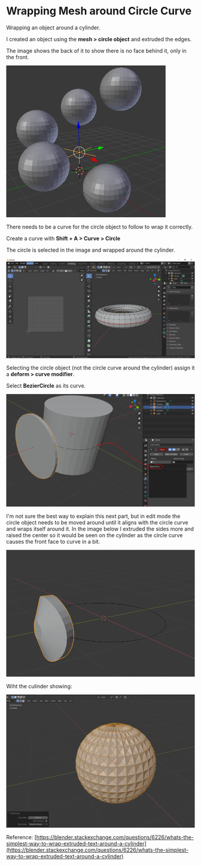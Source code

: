 # Wrapping Mesh around Circle Curve

Wrapping an object around a cylinder.

I created an object using the **mesh &gt; circle object** and extruded the edges.

The image shows the back of it to show there is no face behind it, only in the front.

![](../../../.gitbook/assets/image%20%2812%29%20%281%29.png)

There needs to be a curve for the circle object to follow to wrap it correctly.

Create a curve with **Shift + A &gt; Curve &gt; Circle**

The circle is selected in the image and wrapped around the cylinder.

![](../../../.gitbook/assets/image%20%281%29.png)

Selecting the circle object \(not the circle curve around the cylinder\) assign it a **deform &gt; curve modifier**.

Select **BezierCircle** as its curve.

![](../../../.gitbook/assets/image%20%2841%29.png)

I'm not sure the best way to explain this next part, but in edit mode the circle object needs to be moved around until it aligns with the circle curve and wraps itself around it. In the image below I extruded the sides more and raised the center so it would be seen on the cylinder as the circle curve causes the front face to curve in a bit.

![](../../../.gitbook/assets/image%20%2834%29.png)

Wiht the culinder showing:

![](../../../.gitbook/assets/image%20%2824%29.png)

Reference: [https://blender.stackexchange.com/questions/6226/whats-the-simplest-way-to-wrap-extruded-text-around-a-cylinder](https://blender.stackexchange.com/questions/6226/whats-the-simplest-way-to-wrap-extruded-text-around-a-cylinder)

